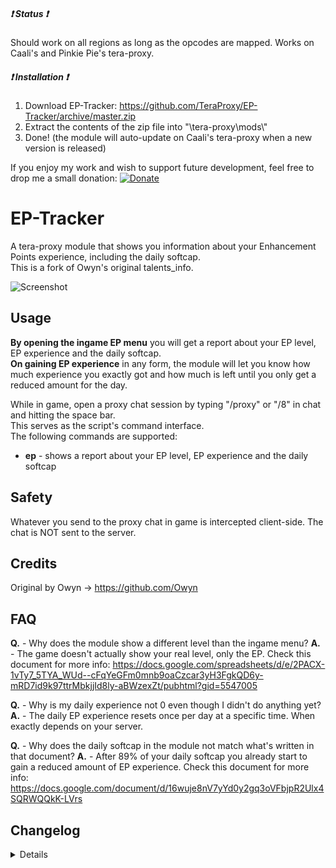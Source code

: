 ##### :heavy_exclamation_mark: Status :heavy_exclamation_mark:
Should work on all regions as long as the opcodes are mapped. Works on Caali's and Pinkie Pie's tera-proxy.

##### :heavy_exclamation_mark: Installation :heavy_exclamation_mark:
1) Download EP-Tracker: https://github.com/TeraProxy/EP-Tracker/archive/master.zip
2) Extract the contents of the zip file into "\tera-proxy\mods\\"
3) Done! (the module will auto-update on Caali's tera-proxy when a new version is released)

If you enjoy my work and wish to support future development, feel free to drop me a small donation: [![Donate](https://www.paypalobjects.com/webstatic/en_US/i/buttons/PP_logo_h_100x26.png)](https://www.paypal.com/cgi-bin/webscr?cmd=_donations&business=A3KBZUCSEQ5RJ)

# EP-Tracker
A tera-proxy module that shows you information about your Enhancement Points experience, including the daily softcap.  
This is a fork of Owyn's original talents_info.  

![Screenshot](https://i.imgur.com/z9chZyt.png)

## Usage
**By opening the ingame EP menu** you will get a report about your EP level, EP experience and the daily softcap.  
**On gaining EP experience** in any form, the module will let you know how much experience you exactly got and how much is left until you only get a reduced amount for the day.  
  
While in game, open a proxy chat session by typing "/proxy" or "/8" in chat and hitting the space bar.  
This serves as the script's command interface.  
The following commands are supported:  
  
* **ep** - shows a report about your EP level, EP experience and the daily softcap

## Safety
Whatever you send to the proxy chat in game is intercepted client-side. The chat is NOT sent to the server.

## Credits
Original by Owyn -> https://github.com/Owyn

## FAQ
**Q.** - Why does the module show a different level than the ingame menu?
**A.** - The game doesn't actually show your real level, only the EP. Check this document for more info: https://docs.google.com/spreadsheets/d/e/2PACX-1vTy7_5TYA_WUd--cFqYeGFm0mnb9oaCzcar3yH3FgkQD6y-mRD7id9k97ttrMbkjjId8ly-aBWzexZt/pubhtml?gid=5547005

**Q.** - Why is my daily experience not 0 even though I didn't do anything yet?
**A.** - The daily EP experience resets once per day at a specific time. When exactly depends on your server.

**Q.** - Why does the daily softcap in the module not match what's written in that document?
**A.** - After 89% of your daily softcap you already start to gain a reduced amount of EP experience. Check this document for more info: https://docs.google.com/document/d/16wuje8nV7yYd0y2gq3oVFbjpR2Ulx4SQRWQQkK-LVrs

## Changelog
<details>

### 1.0.0
* [*] Now using protocol definition instead of raw hook to be future proof
* [-] Added display of EP in report
* [-] Removed ugly HTML tags from module name
* [~] Code beautification

</details>